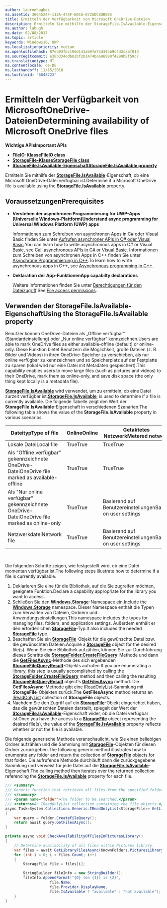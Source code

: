 ```yaml
---
author: laurenhughes
ms.assetid: 3604524F-112A-474F-B0CA-0726DC8DB885
title: Ermitteln der Verfügbarkeit von Microsoft OneDrive-Dateien
description: Ermitteln Sie mithilfe der StorageFile.IsAvailable-Eigenschaft, ob eine Microsoft OneDrive-Datei verfügbar ist.
ms.author: lahugh
ms.date: 02/08/2017
ms.topic: article
keywords: Windows10, UWP
ms.localizationpriority: medium
ms.openlocfilehash: 87eb93fbc100d143ab9fe75d34bb9c4d2caaf01d
ms.sourcegitcommit: e38b334edb82bf2b1474ba686990f4299b8f59c7
ms.translationtype: MT
ms.contentlocale: de-DE
ms.lasthandoff: 11/15/2018
ms.locfileid: "6848723"
---
```

# <a name="determining-availability-of-microsoft-onedrive-files"></a><span data-ttu-id="c8909-104">Ermitteln der Verfügbarkeit von MicrosoftOneDrive-Dateien</span><span class="sxs-lookup"><span data-stu-id="c8909-104">Determining availability of Microsoft OneDrive files</span></span>


**<span data-ttu-id="c8909-105">Wichtige APIs</span><span class="sxs-lookup"><span data-stu-id="c8909-105">Important APIs</span></span>**

-   [**<span data-ttu-id="c8909-106">FileIO-Klasse</span><span class="sxs-lookup"><span data-stu-id="c8909-106">FileIO class</span></span>**](https://msdn.microsoft.com/library/windows/apps/Hh701440)
-   [**<span data-ttu-id="c8909-107">StorageFile-Klasse</span><span class="sxs-lookup"><span data-stu-id="c8909-107">StorageFile class</span></span>**](https://msdn.microsoft.com/library/windows/apps/BR227171)
-   [**<span data-ttu-id="c8909-108">StorageFile.IsAvailable-Eigenschaft</span><span class="sxs-lookup"><span data-stu-id="c8909-108">StorageFile.IsAvailable property</span></span>**](https://msdn.microsoft.com/library/windows/apps/windows.storage.storagefile.isavailable.aspx)

<span data-ttu-id="c8909-109">Ermitteln Sie mithilfe der [**StorageFile.IsAvailable**](https://msdn.microsoft.com/library/windows/apps/windows.storage.storagefile.isavailable.aspx)-Eigenschaft, ob eine Microsoft OneDrive-Datei verfügbar ist.</span><span class="sxs-lookup"><span data-stu-id="c8909-109">Determine if a Microsoft OneDrive file is available using the [**StorageFile.IsAvailable**](https://msdn.microsoft.com/library/windows/apps/windows.storage.storagefile.isavailable.aspx) property.</span></span>

## <a name="prerequisites"></a><span data-ttu-id="c8909-110">Voraussetzungen</span><span class="sxs-lookup"><span data-stu-id="c8909-110">Prerequisites</span></span>

-   **<span data-ttu-id="c8909-111">Verstehen der asynchronen Programmierung für UWP-Apps (Universelle Windows-Plattform)</span><span class="sxs-lookup"><span data-stu-id="c8909-111">Understand async programming for Universal Windows Platform (UWP) apps</span></span>**

    <span data-ttu-id="c8909-112">Informationen zum Schreiben von asynchronen Apps in C# oder Visual Basic finden Sie unter [Aufrufen asynchroner APIs in C# oder Visual Basic](https://msdn.microsoft.com/library/windows/apps/Mt187337).</span><span class="sxs-lookup"><span data-stu-id="c8909-112">You can learn how to write asynchronous apps in C# or Visual Basic, see [Call asynchronous APIs in C# or Visual Basic](https://msdn.microsoft.com/library/windows/apps/Mt187337).</span></span> <span data-ttu-id="c8909-113">Informationen zum Schreiben von asynchronen Apps in C++ finden Sie unter [Asynchrone Programmierung in C++](https://msdn.microsoft.com/library/windows/apps/Mt187334).</span><span class="sxs-lookup"><span data-stu-id="c8909-113">To learn how to write asynchronous apps in C++, see [Asynchronous programming in C++](https://msdn.microsoft.com/library/windows/apps/Mt187334).</span></span>

-   **<span data-ttu-id="c8909-114">Deklaration der App-Funktionen</span><span class="sxs-lookup"><span data-stu-id="c8909-114">App capabilty declarations</span></span>**

    <span data-ttu-id="c8909-115">Weitere Informationen finden Sie unter [Berechtigungen für den Dateizugriff](file-access-permissions.md).</span><span class="sxs-lookup"><span data-stu-id="c8909-115">See [File access permissions](file-access-permissions.md).</span></span>

## <a name="using-the-storagefileisavailable-property"></a><span data-ttu-id="c8909-116">Verwenden der StorageFile.IsAvailable-Eigenschaft</span><span class="sxs-lookup"><span data-stu-id="c8909-116">Using the StorageFile.IsAvailable property</span></span>

<span data-ttu-id="c8909-117">Benutzer können OneDrive-Dateien als „Offline verfügbar“ (Standardeinstellung) oder „Nur online verfügbar“ kennzeichnen.</span><span class="sxs-lookup"><span data-stu-id="c8909-117">Users are able to mark OneDrive files as either available-offline (default) or online-only.</span></span> <span data-ttu-id="c8909-118">Diese Funktion bietet Benutzern die Möglichkeit, große Dateien (z. B. Bilder und Videos) in ihren OneDrive-Speicher zu verschieben, als nur online verfügbar zu kennzeichnen und so Speicherplatz auf der Festplatte zu sparen (lokal wird nur eine Datei mit Metadaten gespeichert).</span><span class="sxs-lookup"><span data-stu-id="c8909-118">This capability enables users to move large files (such as pictures and videos) to their OneDrive, mark them as online-only, and save disk space (the only thing kept locally is a metadata file).</span></span>

<span data-ttu-id="c8909-119">[**StorageFile.IsAvailable**](https://msdn.microsoft.com/library/windows/apps/windows.storage.storagefile.isavailable.aspx) wird verwendet, um zu ermitteln, ob eine Datei zurzeit verfügbar ist.</span><span class="sxs-lookup"><span data-stu-id="c8909-119">[**StorageFile.IsAvailable**](https://msdn.microsoft.com/library/windows/apps/windows.storage.storagefile.isavailable.aspx), is used to determine if a file is currently available.</span></span> <span data-ttu-id="c8909-120">Die folgende Tabelle zeigt den Wert der **StorageFile.IsAvailable**-Eigenschaft in verschiedenen Szenarien.</span><span class="sxs-lookup"><span data-stu-id="c8909-120">The following table shows the value of the **StorageFile.IsAvailable** property in various scenarios.</span></span>

| <span data-ttu-id="c8909-121">Dateityp</span><span class="sxs-lookup"><span data-stu-id="c8909-121">Type of file</span></span>                              | <span data-ttu-id="c8909-122">Online</span><span class="sxs-lookup"><span data-stu-id="c8909-122">Online</span></span> | <span data-ttu-id="c8909-123">Getaktetes Netzwerk</span><span class="sxs-lookup"><span data-stu-id="c8909-123">Metered network</span></span>        | <span data-ttu-id="c8909-124">Offline</span><span class="sxs-lookup"><span data-stu-id="c8909-124">Offline</span></span> |
|-------------------------------------------|--------|------------------------|---------|
| <span data-ttu-id="c8909-125">Lokale Datei</span><span class="sxs-lookup"><span data-stu-id="c8909-125">Local file</span></span>                                | <span data-ttu-id="c8909-126">True</span><span class="sxs-lookup"><span data-stu-id="c8909-126">True</span></span>   | <span data-ttu-id="c8909-127">True</span><span class="sxs-lookup"><span data-stu-id="c8909-127">True</span></span>                   | <span data-ttu-id="c8909-128">True</span><span class="sxs-lookup"><span data-stu-id="c8909-128">True</span></span>    |
| <span data-ttu-id="c8909-129">Als "Offline verfügbar" gekennzeichnete OneDrive-Datei</span><span class="sxs-lookup"><span data-stu-id="c8909-129">OneDrive file marked as available-offline</span></span> | <span data-ttu-id="c8909-130">True</span><span class="sxs-lookup"><span data-stu-id="c8909-130">True</span></span>   | <span data-ttu-id="c8909-131">True</span><span class="sxs-lookup"><span data-stu-id="c8909-131">True</span></span>                   | <span data-ttu-id="c8909-132">True</span><span class="sxs-lookup"><span data-stu-id="c8909-132">True</span></span>    |
| <span data-ttu-id="c8909-133">Als "Nur online verfügbar" gekennzeichnete OneDrive-Datei</span><span class="sxs-lookup"><span data-stu-id="c8909-133">OneDrive file marked as online-only</span></span>       | <span data-ttu-id="c8909-134">True</span><span class="sxs-lookup"><span data-stu-id="c8909-134">True</span></span>   | <span data-ttu-id="c8909-135">Basierend auf Benutzereinstellungen</span><span class="sxs-lookup"><span data-stu-id="c8909-135">Based on user settings</span></span> | <span data-ttu-id="c8909-136">False</span><span class="sxs-lookup"><span data-stu-id="c8909-136">False</span></span>   |
| <span data-ttu-id="c8909-137">Netzwerkdatei</span><span class="sxs-lookup"><span data-stu-id="c8909-137">Network file</span></span>                              | <span data-ttu-id="c8909-138">True</span><span class="sxs-lookup"><span data-stu-id="c8909-138">True</span></span>   | <span data-ttu-id="c8909-139">Basierend auf Benutzereinstellungen</span><span class="sxs-lookup"><span data-stu-id="c8909-139">Based on user settings</span></span> | <span data-ttu-id="c8909-140">False</span><span class="sxs-lookup"><span data-stu-id="c8909-140">False</span></span>   |

 

<span data-ttu-id="c8909-141">Die folgenden Schritte zeigen, wie festgestellt wird, ob eine Datei momentan verfügbar ist.</span><span class="sxs-lookup"><span data-stu-id="c8909-141">The following steps illustrate how to determine if a file is currently available.</span></span>

1.  <span data-ttu-id="c8909-142">Deklarieren Sie eine für die Bibliothek, auf die Sie zugreifen möchten, geeignete Funktion.</span><span class="sxs-lookup"><span data-stu-id="c8909-142">Declare a capability appropriate for the library you want to access.</span></span>
2.  <span data-ttu-id="c8909-143">Schließen Sie den [**Windows.Storage**](https://msdn.microsoft.com/library/windows/apps/BR227346)-Namespace ein.</span><span class="sxs-lookup"><span data-stu-id="c8909-143">Include the [**Windows.Storage**](https://msdn.microsoft.com/library/windows/apps/BR227346) namespace.</span></span> <span data-ttu-id="c8909-144">Dieser Namespace enthält die Typen zum Verwalten von Dateien, Ordnern und Anwendungseinstellungen.</span><span class="sxs-lookup"><span data-stu-id="c8909-144">This namespace includes the types for managing files, folders, and application settings.</span></span> <span data-ttu-id="c8909-145">Außerdem enthält er den erforderlichen [**StorageFile**](https://msdn.microsoft.com/library/windows/apps/BR227171)-Typ.</span><span class="sxs-lookup"><span data-stu-id="c8909-145">It also includes the needed [**StorageFile**](https://msdn.microsoft.com/library/windows/apps/BR227171) type.</span></span>
3.  <span data-ttu-id="c8909-146">Beschaffen Sie ein [**StorageFile**](https://msdn.microsoft.com/library/windows/apps/BR227171)-Objekt für die gewünschte Datei bzw. die gewünschten Dateien.</span><span class="sxs-lookup"><span data-stu-id="c8909-146">Acquire a [**StorageFile**](https://msdn.microsoft.com/library/windows/apps/BR227171) object for the desired file(s).</span></span> <span data-ttu-id="c8909-147">Wenn Sie eine Bibliothek aufzählen, können Sie zur Durchführung dieses Schritts die [**StorageFolder.CreateFileQuery**](https://msdn.microsoft.com/library/windows/apps/BR227252)-Methode und dann die [**GetFilesAsync**](https://msdn.microsoft.com/library/windows/apps/br227276.aspx)-Methode des sich ergebenden [**StorageFileQueryResult**](https://msdn.microsoft.com/library/windows/apps/BR208046)-Objekts aufrufen.</span><span class="sxs-lookup"><span data-stu-id="c8909-147">If you are enumerating a library, this step is usually accomplished by calling the [**StorageFolder.CreateFileQuery**](https://msdn.microsoft.com/library/windows/apps/BR227252) method and then calling the resulting [**StorageFileQueryResult**](https://msdn.microsoft.com/library/windows/apps/BR208046) object's [**GetFilesAsync**](https://msdn.microsoft.com/library/windows/apps/br227276.aspx) method.</span></span> <span data-ttu-id="c8909-148">Die **GetFilesAsync**-Methode gibt eine [IReadOnlyList](http://go.microsoft.com/fwlink/p/?LinkId=324970)-Sammlung mit **StorageFile**-Objekten zurück.</span><span class="sxs-lookup"><span data-stu-id="c8909-148">The **GetFilesAsync** method returns an [IReadOnlyList](http://go.microsoft.com/fwlink/p/?LinkId=324970) collection of **StorageFile** objects.</span></span>
4.  <span data-ttu-id="c8909-149">Nachdem Sie den Zugriff auf ein [**StorageFile**](https://msdn.microsoft.com/library/windows/apps/BR227171)-Objekt eingerichtet haben, das die gewünschten Dateien darstellt, spiegelt der Wert der [**StorageFile.IsAvailable**](https://msdn.microsoft.com/library/windows/apps/windows.storage.storagefile.isavailable.aspx)-Eigenschaft wider, ob die Datei verfügbar ist.</span><span class="sxs-lookup"><span data-stu-id="c8909-149">Once you have the access to a [**StorageFile**](https://msdn.microsoft.com/library/windows/apps/BR227171) object representing the desired file(s), the value of the [**StorageFile.IsAvailable**](https://msdn.microsoft.com/library/windows/apps/windows.storage.storagefile.isavailable.aspx) property reflects whether or not the file is available.</span></span>

<span data-ttu-id="c8909-150">Die folgende generische Methode veranschaulicht, wie Sie einen beliebigen Ordner aufzählen und die Sammlung mit [**StorageFile**](https://msdn.microsoft.com/library/windows/apps/BR227171)-Objekten für diesen Ordner zurückgeben.</span><span class="sxs-lookup"><span data-stu-id="c8909-150">The following generic method illustrates how to enumerate any folder and return the collection of [**StorageFile**](https://msdn.microsoft.com/library/windows/apps/BR227171) objects for that folder.</span></span> <span data-ttu-id="c8909-151">Die aufrufende Methode durchläuft dann die zurückgegebene Sammlung und verweist für jede Datei auf die [**StorageFile.IsAvailable**](https://msdn.microsoft.com/library/windows/apps/windows.storage.storagefile.isavailable.aspx)-Eigenschaft.</span><span class="sxs-lookup"><span data-stu-id="c8909-151">The calling method then iterates over the returned collection referencing the [**StorageFile.IsAvailable**](https://msdn.microsoft.com/library/windows/apps/windows.storage.storagefile.isavailable.aspx) property for each file.</span></span>

```cs
/// <summary>
/// Generic function that retrieves all files from the specified folder.
/// </summary>
/// <param name="folder">The folder to be searched.</param>
/// <returns>An IReadOnlyList collection containing the file objects.</returns>
async Task<System.Collections.Generic.IReadOnlyList<StorageFile>> GetLibraryFilesAsync(StorageFolder folder)
{
    var query = folder.CreateFileQuery();
    return await query.GetFilesAsync();
}

private async void CheckAvailabilityOfFilesInPicturesLibrary()
{
    // Determine availability of all files within Pictures library.
    var files = await GetLibraryFilesAsync(KnownFolders.PicturesLibrary);
    for (int i = 0; i < files.Count; i++)
    {
        StorageFile file = files[i];

        StringBuilder fileInfo = new StringBuilder();
        fileInfo.AppendFormat("{0} (on {1}) is {2}",
                    file.Name,
                    file.Provider.DisplayName,
                    file.IsAvailable ? "available" : "not available");
    }
}
```
